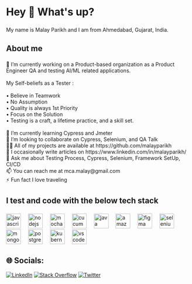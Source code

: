<h1 align="left">Hey 👋 What's up?</h1>

###

<p align="left">My name is Malay Parikh and I am from Ahmedabad, Gujarat, India.</p>

###

<h2 align="left">About me</h2>

###

<p align="left">🔭 I’m currently working on a Product-based organization as a Product Engineer QA and testing AI/ML related applications.<br><br>My Self-beliefs as a Tester :<br><br>• Believe in Teamwork<br>• No Assumption<br>• Quality is always 1st Priority<br>• Focus on the Solution<br>• Testing is a craft, a lifetime practice, and a skill set.<br><br>🌱 I’m currently learning Cypress and Jmeter<br>👯 I’m looking to collaborate on Cypress, Selenium, and QA Talk<br>👨‍💻 All of my projects are available at https://github.com/malayparikh<br>📝 I occasionally write articles on https://www.linkedin.com/in/malayparikh/<br>💬 Ask me about Testing Process, Cypress, Selenium, Framework SetUp, CI/CD<br>📫 You can reach me at mca.malay@gmail.com<br>⚡ Fun fact I love traveling</p>

###

<h2 align="left">I test and code with the below tech stack</h2>

###

<div align="left">
  <img src="https://cdn.jsdelivr.net/gh/devicons/devicon/icons/javascript/javascript-original.svg" height="40" alt="javascript logo"  />
  <img width="12" />
  <img src="https://cdn.jsdelivr.net/gh/devicons/devicon/icons/nodejs/nodejs-original.svg" height="40" alt="nodejs logo"  />
  <img width="12" />
  <img src="https://cdn.jsdelivr.net/gh/devicons/devicon/icons/mocha/mocha-plain.svg" height="40" alt="mocha logo"  />
  <img width="12" />
  <img src="https://cdn.jsdelivr.net/gh/devicons/devicon/icons/cucumber/cucumber-plain.svg" height="40" alt="cucumber logo"  />
  <img width="12" />
  <img src="https://cdn.jsdelivr.net/gh/devicons/devicon/icons/java/java-original.svg" height="40" alt="java logo"  />
  <img width="12" />
  <img src="https://cdn.jsdelivr.net/gh/devicons/devicon/icons/amazonwebservices/amazonwebservices-original.svg" height="40" alt="amazonwebservices logo"  />
  <img width="12" />
  <img src="https://cdn.jsdelivr.net/gh/devicons/devicon/icons/figma/figma-original.svg" height="40" alt="figma logo"  />
  <img width="12" />
  <img src="https://cdn.jsdelivr.net/gh/devicons/devicon/icons/selenium/selenium-original.svg" height="40" alt="selenium logo"  />
  <img width="12" />
  <img src="https://cdn.jsdelivr.net/gh/devicons/devicon/icons/mongodb/mongodb-original.svg" height="40" alt="mongodb logo"  />
  <img width="12" />
  <img src="https://cdn.jsdelivr.net/gh/devicons/devicon/icons/postgresql/postgresql-original.svg" height="40" alt="postgresql logo"  />
  <img width="12" />
  <img src="https://cdn.jsdelivr.net/gh/devicons/devicon/icons/kubernetes/kubernetes-plain.svg" height="40" alt="kubernetes logo"  />
  <img width="12" />
  <img src="https://cdn.jsdelivr.net/gh/devicons/devicon/icons/vscode/vscode-original.svg" height="40" alt="vscode logo"  />
</div>

###

## 🌐 Socials:
[![LinkedIn](https://img.shields.io/badge/LinkedIn-%230077B5.svg?logo=linkedin&logoColor=white)](https://linkedin.com/in/https://www.linkedin.com/in/malayparikh/) [![Stack Overflow](https://img.shields.io/badge/-Stackoverflow-FE7A16?logo=stack-overflow&logoColor=white)](https://stackoverflow.com/users/https://stackoverflow.com/users/900131/malay-parikh) [![Twitter](https://img.shields.io/badge/Twitter-%231DA1F2.svg?logo=Twitter&logoColor=white)](https://twitter.com/@malayparikh) 

###
